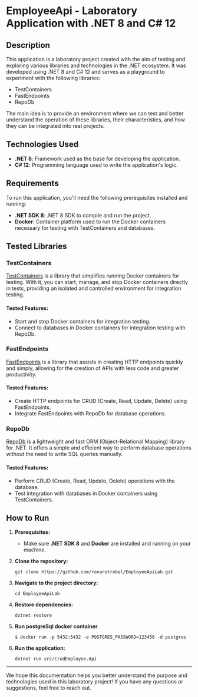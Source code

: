 # EmployeeApi - Laboratory Application with .NET 8 and C# 12

## Description

This application is a laboratory project created with the aim of testing and exploring various libraries and technologies in the .NET ecosystem. It was developed using .NET 8 and C# 12 and serves as a playground to experiment with the following libraries:

- TestContainers
- FastEndpoints
- RepoDb

The main idea is to provide an environment where we can test and better understand the operation of these libraries, their characteristics, and how they can be integrated into real projects.

## Technologies Used

- **.NET 8**: Framework used as the base for developing the application.
- **C# 12**: Programming language used to write the application's logic.

## Requirements

To run this application, you'll need the following prerequisites installed and running:

- **.NET SDK 8**: .NET 8 SDK to compile and run the project.
- **Docker**: Container platform used to run the Docker containers necessary for testing with TestContainers and databases.

## Tested Libraries

### TestContainers

[TestContainers](https://www.testcontainers.org/) is a library that simplifies running Docker containers for testing. With it, you can start, manage, and stop Docker containers directly in tests, providing an isolated and controlled environment for integration testing.

#### Tested Features:

- Start and stop Docker containers for integration testing.
- Connect to databases in Docker containers for integration testing with RepoDb.

### FastEndpoints

[FastEndpoints](https://github.com/FastEndpoints/FastEndpoints) is a library that assists in creating HTTP endpoints quickly and simply, allowing for the creation of APIs with less code and greater productivity.

#### Tested Features:

- Create HTTP endpoints for CRUD (Create, Read, Update, Delete) using FastEndpoints.
- Integrate FastEndpoints with RepoDb for database operations.

### RepoDb

[RepoDb](https://repodb.net/) is a lightweight and fast ORM (Object-Relational Mapping) library for .NET. It offers a simple and efficient way to perform database operations without the need to write SQL queries manually.

#### Tested Features:

- Perform CRUD (Create, Read, Update, Delete) operations with the database.
- Test integration with databases in Docker containers using TestContainers.

## How to Run

1. **Prerequisites:**
   - Make sure **.NET SDK 8** and **Docker** are installed and running on your machine.

2. **Clone the repository:**
    ```
    git clone https://github.com/ronanstrobel/EmployeeApiLab.git
    ```

3. **Navigate to the project directory:**
    ```
    cd EmployeeApiLab
    ```

4. **Restore dependencies:**
    ```
    dotnet restore
    ```

5. **Run postgreSql docker container**
    ```
    $ docker run -p 5432:5432 -e POSTGRES_PASSWORD=123456 -d postgres
    ```

6. **Run the application:**
    ```
    dotnet run src/CrudEmployee.Api 
    ```
---

We hope this documentation helps you better understand the purpose and technologies used in this laboratory project! If you have any questions or suggestions, feel free to reach out.
